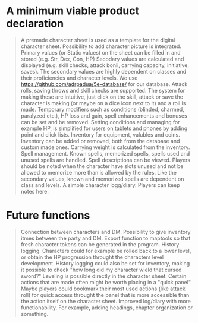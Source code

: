 
# A minimum viable product declaration

> A premade character sheet is used as a template for the digital character sheet. Possibility to add character picture is integrated.
> Primary values (or Static values) on the sheet can be filled in and stored (e.g. Str, Dex, Con, HP)
> Secodary values are calculated and displayed (e.g. skill checks, attack bonii, carrying capacity, initiative, saves). The secondary values are highly dependent on classes and their proficiencies and character levels.
> We use https://github.com/adrpadua/5e-database/ for our database.
> Attack rolls, saving throws and skill checks are supported. The system for making these are intuitive, just click on the skill, attack or save the character is making (or maybe on a dice icon next to it) and a roll is made.
> Temporary modifiers such as conditions (blinded, charmed, paralyzed etc.), HP loss and gain, spell enhancements and bonuses can be set and be removed. Setting conditions and managing for example HP, is simplified for users on tablets and phones by adding point and click lists.
> Inventory for equipment, valubles and coins. Inventory can be added or removed, both from the database and custom made ones. Carrying weight is calculated from the inventory.
> Spell management. Known spells, memorized spells, spells used and unused spells are handled. Spell descriptions can be viewed. Players should be noted when the character have slots unused and not be allowed to memorize more than is allowed by the rules. Like the secondary values, known and memorized spells are dependent on class and levels.
> A simple character logg/diary. Players can keep notes here. 

# Future functions

> Connection between characters and DM. Possibility to give inventory itmes between the party and DM.
> Export function to maptools so that fresh character tokens can be generated in the program. 
> History logging. Characters could for example be rolled back to a lower level, or obtain the HP progression throught the characters level development. History logging could also be set for inventory, making it possible to check "how long did my character wield that cursed sword?"
> Leveling is possible directly in the character sheet.
> Certain actions that are made often might be worth placing in a "quick panel". Maybe players could bookmark their most used actions (like attack roll) for quick access throught the panel that is more accessible than the action itself on the character sheet.
> Improved log/diary with more functionability. For example, adding headings, chapter organization or something.
